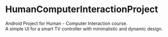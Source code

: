 # HumanComputerInteractionProject
Android Project for Human - Computer Interaction course.<br>
A simple UI for a smart TV controller with minimalistic and dynamic design.

